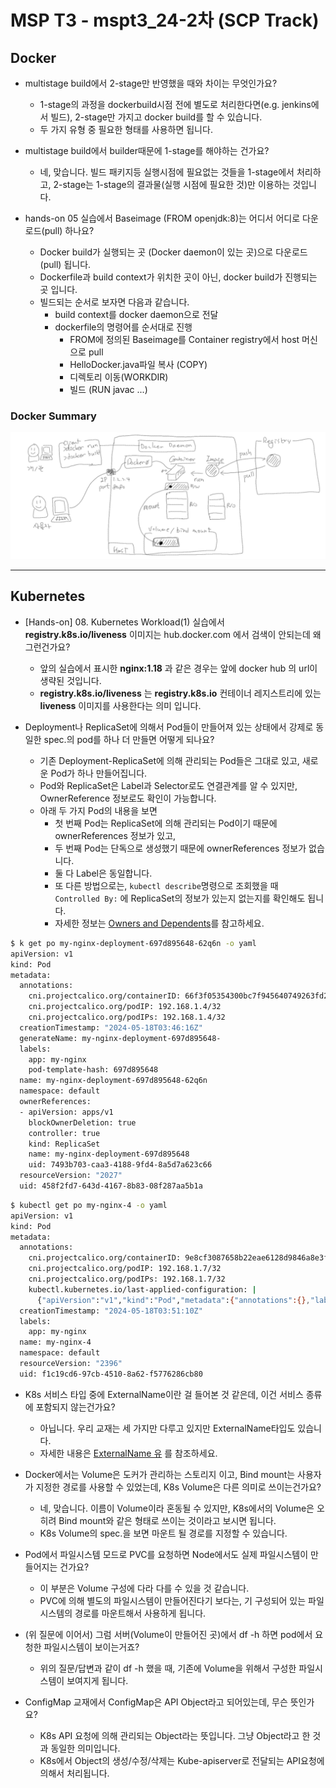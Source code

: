# MSP T3 - mspt3_24-2차 (SCP Track)

## Docker

- multistage build에서 2-stage만 반영했을 때와 차이는 무엇인가요?
  - 1-stage의 과정을 dockerbuild시점 전에 별도로 처리한다면(e.g. jenkins에서 빌드), 2-stage만 가지고 docker build를 할 수 있습니다.
  - 두 가지 유형 중 필요한 형태를 사용하면 됩니다.

- multistage build에서 builder때문에 1-stage를 해야하는 건가요?
  - 네, 맞습니다. 빌드 패키지등 실행시점에 필요없는 것들을 1-stage에서 처리하고, 2-stage는 1-stage의 결과물(실행 시점에 필요한 것)만 이용하는 것입니다.
 
- hands-on 05 실습에서 Baseimage (FROM openjdk:8)는 어디서 어디로 다운로드(pull) 하나요?
  - Docker build가 실행되는 곳 (Docker daemon이 있는 곳)으로 다운로드(pull) 됩니다.
  - Dockerfile과 build context가 위치한 곳이 아닌, docker build가 진행되는 곳 입니다.
  - 빌드되는 순서로 보자면 다음과 같습니다.
    - build context를 docker daemon으로 전달
    - dockerfile의 명령어를 순서대로 진행
      - FROM에 정의된 Baseimage를 Container registry에서 host 머신으로 pull
      - HelloDocker.java파일 복사 (COPY)
      - 디렉토리 이동(WORKDIR)
      - 빌드 (RUN javac ...)

### Docker Summary
![](img/docker_summary_24-scp.png)

---

## Kubernetes

- [Hands-on] 08. Kubernetes Workload(1)  실습에서 **registry.k8s.io/liveness** 이미지는 hub.docker.com 에서 검색이 안되는데 왜 그런건가요?
  - 앞의 실습에서 표시한 **nginx:1.18** 과 같은 경우는 앞에 docker hub 의 url이 생략된 것입니다.
  - **registry.k8s.io/liveness** 는 **registry.k8s.io** 컨테이너 레지스트리에 있는 **liveness** 이미지를 사용한다는 의미 입니다.
 
- Deployment나 ReplicaSet에 의해서 Pod들이 만들어져 있는 상태에서 강제로 동일한 spec.의 pod를 하나 더 만들면 어떻게 되나요?
  - 기존 Deployment-ReplicaSet에 의해 관리되는 Pod들은 그대로 있고, 새로운 Pod가 하나 만들어집니다.
  - Pod와 ReplicaSet은 Label과 Selector로도 연결관계를 알 수 있지만, OwnerReference 정보로도 확인이 가능합니다.
  - 아래 두 가지 Pod의 내용을 보면
    - 첫 번째 Pod는 ReplicaSet에 의해 관리되는 Pod이기 때문에 ownerReferences 정보가 있고,
    - 두 번째 Pod는 단독으로 생성했기 때문에 ownerReferences 정보가 없습니다.
    - 둘 다 Label은 동일합니다.
    - 또 다른 방법으로는, `kubectl describe`명령으로 조회했을 때 `Controlled By:` 에 ReplicaSet의 정보가 있는지 없는지를 확인해도 됩니다.
    - 자세한 정보는 [Owners and Dependents](https://kubernetes.io/docs/concepts/overview/working-with-objects/owners-dependents/)를 참고하세요.
```bash
$ k get po my-nginx-deployment-697d895648-62q6n -o yaml
apiVersion: v1
kind: Pod
metadata:
  annotations:
    cni.projectcalico.org/containerID: 66f3f05354300bc7f945640749263fd2d34782b785e7b668e39925a291bb1c3d
    cni.projectcalico.org/podIP: 192.168.1.4/32
    cni.projectcalico.org/podIPs: 192.168.1.4/32
  creationTimestamp: "2024-05-18T03:46:16Z"
  generateName: my-nginx-deployment-697d895648-
  labels:
    app: my-nginx
    pod-template-hash: 697d895648
  name: my-nginx-deployment-697d895648-62q6n
  namespace: default
  ownerReferences:
  - apiVersion: apps/v1
    blockOwnerDeletion: true
    controller: true
    kind: ReplicaSet
    name: my-nginx-deployment-697d895648
    uid: 7493b703-caa3-4188-9fd4-8a5d7a623c66
  resourceVersion: "2027"
  uid: 458f2fd7-643d-4167-8b83-08f287aa5b1a
```
```bash
$ kubectl get po my-nginx-4 -o yaml
apiVersion: v1
kind: Pod
metadata:
  annotations:
    cni.projectcalico.org/containerID: 9e8cf3087658b22eae6128d9846a8e3f7832009194cd25726817e76c6548f26d
    cni.projectcalico.org/podIP: 192.168.1.7/32
    cni.projectcalico.org/podIPs: 192.168.1.7/32
    kubectl.kubernetes.io/last-applied-configuration: |
      {"apiVersion":"v1","kind":"Pod","metadata":{"annotations":{},"labels":{"app":"my-nginx"},"name":"my-nginx-4","namespace":"default"},"spec":{"containers":[{"image":"nginx:1.19.3","name":"my-nginx","ports":[{"containerPort":80}]}]}}
  creationTimestamp: "2024-05-18T03:51:10Z"
  labels:
    app: my-nginx
  name: my-nginx-4
  namespace: default
  resourceVersion: "2396"
  uid: f1c19cd6-97cb-4510-8a62-f5776286cb80
```

- K8s 서비스 타입 중에 ExternalName이란 걸 들어본 것 같은데, 이건 서비스 종류에 포함되지 않는건가요?
  - 아닙니다. 우리 교재는 세 가지만 다루고 있지만 ExternalName타입도 있습니다.
  - 자세한 내용은 [ExternalName 유](https://kubernetes.io/ko/docs/concepts/services-networking/service/#externalname) 를 참조하세요.
 
- Docker에서는 Volume은 도커가 관리하는 스토리지 이고, Bind mount는 사용자가 지정한 경로를 사용할 수 있었는데, K8s Volume은 다른 의미로 쓰이는건가요?
  - 네, 맞습니다. 이름이 Volume이라 혼동될 수 있지만, K8s에서의 Volume은 오히려 Bind mount와 같은 형태로 쓰이는 것이라고 보시면 됩니다.
  - K8s Volume의 spec.을 보면 마운트 될 경로를 지정할 수 있습니다.
 
 - Pod에서 파일시스템 모드로 PVC를 요청하면 Node에서도 실제 파일시스템이 만들어지는 건가요?
   - 이 부분은 Volume 구성에 다라 다를 수 있을 것 같습니다.
   - PVC에 의해 별도의 파일시스템이 만들어진다기 보다는, 기 구성되어 있는 파일시스템의 경로를 마운트해서 사용하게 됩니다.
  
- (위 질문에 이어서) 그럼 서버(Volume이 만들어진 곳)에서 df -h 하면 pod에서 요청한 파일시스템이 보이는거죠?
  - 위의 질문/답변과 같이 df -h 했을 때, 기존에 Volume을 위해서 구성한 파일시스템이 보여지게 됩니다.
 
- ConfigMap 교재에서 ConfigMap은 API Object라고 되어있는데, 무슨 뜻인가요?
  - K8s API 요청에 의해 관리되는 Object라는 뜻입니다. 그냥 Object라고 한 것과 동일한 의미입니다.
  - K8s에서 Object의 생성/수정/삭제는 Kube-apiserver로 전달되는 API요청에 의해서 처리됩니다.
